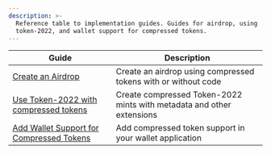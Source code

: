 ```yaml
---
description: >-
  Reference table to implementation guides. Guides for airdrop, using
  token-2022, and wallet support for compressed tokens.
---
```



| Guide                                                                                   | Description                                                           |
| --------------------------------------------------------------------------------------- | --------------------------------------------------------------------- |
| [Create an Airdrop](create-an-airdrop.md)                                               | Create an airdrop using compressed tokens with or without code        |
| [Use Token-2022 with compressed tokens](use-token-2022-with-compression.md)             | Create compressed Token-2022 mints with metadata and other extensions |
| [Add Wallet Support for Compressed Tokens](add-wallet-support-for-compressed-tokens.md) | Add compressed token support in your wallet application               |

